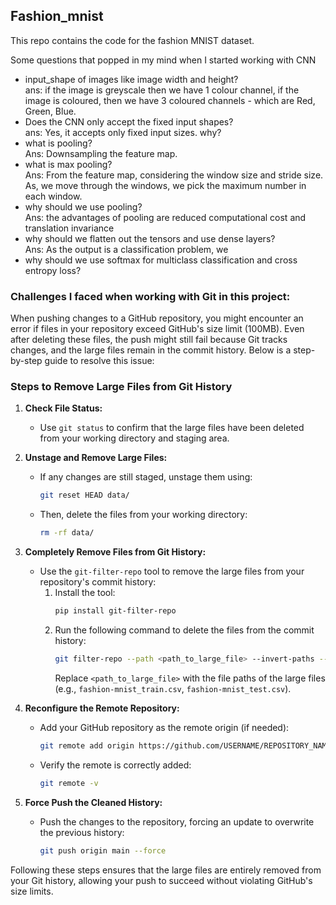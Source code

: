 ## Fashion_mnist

This repo contains the code for the fashion MNIST dataset.

Some questions that popped in my mind when I started working with CNN<br>
- input_shape of images like image width and height?<br>
ans: if the image is greyscale then we have 1 colour channel, if the image is coloured, then we have 3 coloured channels - which are Red, Green, Blue.<br>
- Does the CNN only accept the fixed input shapes?<br>
ans: Yes, it accepts only fixed input sizes. why?<br>
- what is pooling?<br>
Ans: Downsampling the feature map.<br>
- what is max pooling?<br>
Ans: From the feature map, considering the window size and stride size. As, we move through the windows, we pick the maximum number in each window. <br>
- why should we use pooling?<br>
Ans: the advantages of pooling are reduced computational cost and translation invariance<br>
- why should we flatten out the tensors and use dense layers?<br>
Ans: As the output is a classification problem, we<br>
- why should we use softmax for multiclass classification and cross entropy loss?<br>


### Challenges I faced when working with Git in this project:

When pushing changes to a GitHub repository, you might encounter an error if files in your repository exceed GitHub's size limit (100MB). Even after deleting these files, the push might still fail because Git tracks changes, and the large files remain in the commit history. Below is a step-by-step guide to resolve this issue:

### Steps to Remove Large Files from Git History

1. **Check File Status:**
   - Use `git status` to confirm that the large files have been deleted from your working directory and staging area.

2. **Unstage and Remove Large Files:**
   - If any changes are still staged, unstage them using:
     ```bash
     git reset HEAD data/
     ```
   - Then, delete the files from your working directory:
     ```bash
     rm -rf data/
     ```

3. **Completely Remove Files from Git History:**
   - Use the `git-filter-repo` tool to remove the large files from your repository's commit history:
     1. Install the tool:
        ```bash
        pip install git-filter-repo
        ```
     2. Run the following command to delete the files from the commit history:
        ```bash
        git filter-repo --path <path_to_large_file> --invert-paths --force
        ```
        Replace `<path_to_large_file>` with the file paths of the large files (e.g., `fashion-mnist_train.csv`, `fashion-mnist_test.csv`).

4. **Reconfigure the Remote Repository:**
   - Add your GitHub repository as the remote origin (if needed):
     ```bash
     git remote add origin https://github.com/USERNAME/REPOSITORY_NAME.git
     ```
   - Verify the remote is correctly added:
     ```bash
     git remote -v
     ```

5. **Force Push the Cleaned History:**
   - Push the changes to the repository, forcing an update to overwrite the previous history:
     ```bash
     git push origin main --force
     ```

Following these steps ensures that the large files are entirely removed from your Git history, allowing your push to succeed without violating GitHub's size limits.

